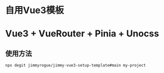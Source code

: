 # 自用Vue3模板

# Vue3 + VueRouter + Pinia + Unocss

## 使用方法

```
npx degit jimmyrogue/jimmy-vue3-setup-template#main my-project
```